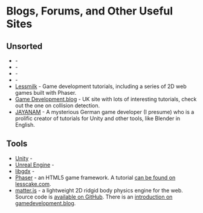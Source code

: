 # Blogs, Forums, and Other Useful Sites

## Unsorted

* []() - 
* []() - 
* []() - 
* []() - 
* [Lessmilk](http://www.lessmilk.com) - Game development tutorials, including a series of 2D web games built with Phaser.
* [Game Development.blog](https://www.gamedevelopment.blog) - UK site with lots of interesting tutorials, check out the one on collision detection.
* [JAYANAM](http://jayanam.com) - A mysterious German game developer (I presume) who is a prolific creator of tutorials for Unity and other tools, like Blender in English.

## Tools

* [Unity]() - 
* [Unreal Engine]() - 
* [libgdx]() - 
* [Phaser](https://phaser.io) - an HTML5 game framework. A tutorial [can be found on lesscake.com](https://www.lesscake.com/phaser-game-tutorial).
* [matter.js](http://brm.io/matter-js/) - a lightweight 2D ridgid body physics engine for the web. Source code is [available on GitHub](https://github.com/liabru/matter-js). There is an [introduction on gamedevelopment.blog](https://www.gamedevelopment.blog/matter-js-basics-developing-games/).
